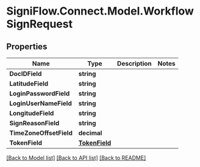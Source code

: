 
# SigniFlow.Connect.Model.WorkflowSignRequest

## Properties

Name | Type | Description | Notes
------------ | ------------- | ------------- | -------------
**DocIDField** | **string** |  | 
**LatitudeField** | **string** |  | 
**LoginPasswordField** | **string** |  | 
**LoginUserNameField** | **string** |  | 
**LongitudeField** | **string** |  | 
**SignReasonField** | **string** |  | 
**TimeZoneOffsetField** | **decimal** |  | 
**TokenField** | [**TokenField**](TokenField.md) |  | 

[[Back to Model list]](../README.md#documentation-for-models)
[[Back to API list]](../README.md#documentation-for-api-endpoints)
[[Back to README]](../README.md)

